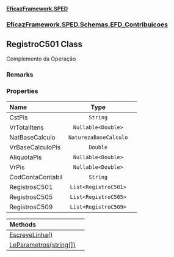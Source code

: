#### [EficazFramework.SPED](EficazFrameworkSPED.md 'EficazFramework SPED')
### [EficazFramework.SPED.Schemas.EFD_Contribuicoes](EficazFramework.SPED.Schemas.EFD_Contribuicoes.md 'EficazFramework.SPED.Schemas.EFD_Contribuicoes')

## RegistroC501 Class

Complemento da Operação

### Remarks
### Properties

| Name | Type | |
| :--- | :---: | :--- |
| CstPis | `String` |  |
| VrTotalItens | `Nullable<Double>` |  |
| NatBaseCalculo | `NaturezaBaseCalculo` |  |
| VrBaseCalculoPis | `Double` |  |
| AliquotaPis | `Nullable<Double>` |  |
| VrPis | `Nullable<Double>` |  |
| CodContaContabil | `String` |  |
| RegistrosC501 | `List<RegistroC501>` |  |
| RegistrosC505 | `List<RegistroC505>` |  |
| RegistrosC509 | `List<RegistroC509>` |  |

| Methods | |
| :--- | :--- |
| [EscreveLinha()](EficazFramework.SPED.Schemas.EFD_Contribuicoes/RegistroC501/EscreveLinha().md 'EficazFramework.SPED.Schemas.EFD_Contribuicoes.RegistroC501.EscreveLinha()') | |
| [LeParametros(string[])](EficazFramework.SPED.Schemas.EFD_Contribuicoes/RegistroC501/LeParametros(string[]).md 'EficazFramework.SPED.Schemas.EFD_Contribuicoes.RegistroC501.LeParametros(string[])') | |
